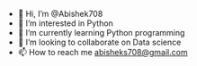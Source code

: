 - 👋 Hi, I’m @Abishek708
- 👀 I’m interested in Python  
- 🌱 I’m currently learning Python programming
- 💞️ I’m looking to collaborate on Data science
- 📫 How to reach me abisheks708@gmail.com

<!---
Abishek708/Abishek708 is a ✨ special ✨ repository because its `README.md` (this file) appears on your GitHub profile.
You can click the Preview link to take a look at your changes.
--->
